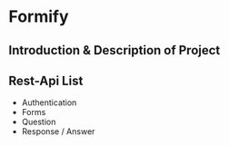 # Formify

## Introduction & Description of Project

## Rest-Api List

- Authentication
- Forms
- Question
- Response / Answer
